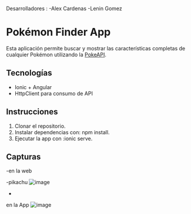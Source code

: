 Desarrolladores :
-Alex Cardenas
-Lenin Gomez

# Pokémon Finder App

Esta aplicación permite buscar y mostrar las características completas de cualquier Pokémon utilizando la [PokeAPI](https://pokeapi.co/).

## Tecnologías
- Ionic + Angular
- HttpClient para consumo de API

## Instrucciones
1. Clonar el repositorio.
2. Instalar dependencias con: npm install.
3. Ejecutar la app con :ionic serve.

## Capturas
-en la web

-pikachu
![image](https://github.com/user-attachments/assets/e982a999-a658-498f-85fc-92dd386db124)

-
en la App
![image](https://github.com/user-attachments/assets/93b9cd9f-8caf-4116-bb24-f2083bca42d6)

